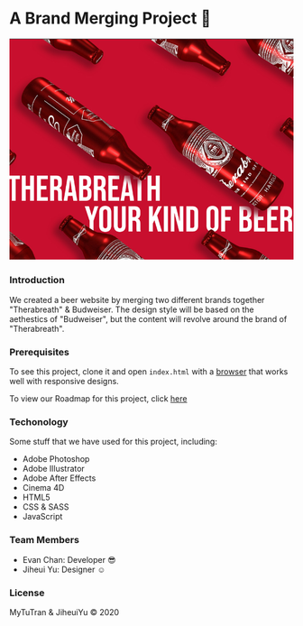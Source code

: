# A Brand Merging Project :page_facing_up:

![Therabreath](images/readme_banner.jpg "Therabreath Banner")

### Introduction
We created a beer website by merging two different brands together "Therabreath" & Budweiser.
The design style will be based on the aethestics of "Budweiser", but the content will revolve around the brand of "Therabreath".

### Prerequisites

To see this project, clone it and open `index.html` with a [browser](https://www.google.com/chrome/) that works well with responsive designs.

To view our Roadmap for this project, click [here](https://docs.google.com/document/d/1Uh4-_7EEtK07nYwV0pA6GJO_X9-JPdzIEDwVTaEjhd4/edit?usp=sharing)

### Techonology
Some stuff that we have used for this project, including:
- Adobe Photoshop
- Adobe Illustrator
- Adobe After Effects
- Cinema 4D
- HTML5
- CSS & SASS
- JavaScript

### Team Members
- Evan Chan: Developer :sunglasses:
- Jiheui Yu: Designer	:relaxed:

### License

MyTuTran & JiheuiYu :copyright: 2020
